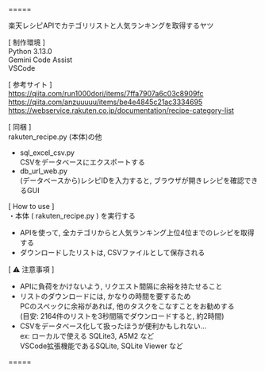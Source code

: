 =====

楽天レシピAPIでカテゴリリストと人気ランキングを取得するヤツ  

[ 制作環境 ]  
Python 3.13.0  
Gemini Code Assist  
VSCode  

[ 参考サイト ]  
https://qiita.com/run1000dori/items/7ffa7907a6c03c8909fc  
https://qiita.com/anzuuuuu/items/be4e4845c21ac3334695  
https://webservice.rakuten.co.jp/documentation/recipe-category-list  

[ 同梱 ]  
rakuten_recipe.py (本体)の他  
- sql_excel_csv.py  
    CSVをデータベースにエクスポートする  
- db_url_web.py  
    (データベースから)レシピIDを入力すると, ブラウザが開きレシピを確認できるGUI    

[ How to use ]  
・本体 ( rakuten_recipe.py ) を実行する  
- APIを使って, 全カテゴリからと人気ランキング上位4位までのレシピを取得する  
- ダウンロードしたリストは, CSVファイルとして保存される  

[ ⚠️ 注意事項 ]  
- APIに負荷をかけないよう, リクエスト間隔に余裕を持たせること  
- リストのダウンロードには, かなりの時間を要するため  
    PCのスペックに余裕があれば, 他のタスクをこなすことをお勧めする   
    (目安: 2164件のリストを3秒間隔でダウンロードすると, 約2時間)  
- CSVをデータベース化して扱ったほうが便利かもしれない…  
    ex: ローカルで使える SQLite3, A5M2 など  
        VSCode拡張機能であるSQLite, SQLite Viewer など  

=====
